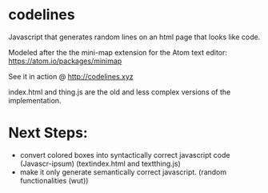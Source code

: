 # codelines
Javascript that generates random lines on an html page that looks like code.

Modeled after the the mini-map extension for the Atom text editor: https://atom.io/packages/minimap

See it in action @ http://codelines.xyz

index.html and thing.js are the old and less complex versions of the implementation.


# Next Steps:

- convert colored boxes into syntactically correct javascript code (Javascr-ipsum) (textindex.html and textthing.js)
- make it only generate semantically correct javascript. (random functionalities (wut))
